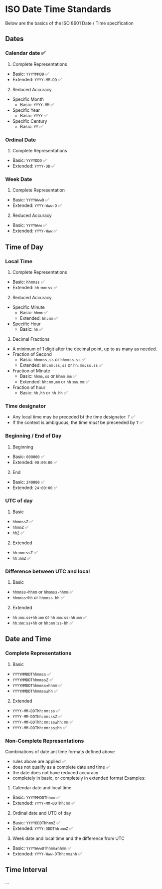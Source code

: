 # ISO Date Time Standards
Below are the basics of the ISO 8601 Date / Time specification

## Dates
### Calendar date ✅
1) Complete Representations
  - Basic: `YYYYMMDD` ✅
  - Extended: `YYYY-MM-DD` ✅
2) Reduced Accuracy
  - Specific Month
    - Basic: `YYYY-MM` ✅
  - Specific Year
    - Basic: `YYYY` ✅
  - Specific Century
    - Basic: `YY` ✅
### Ordinal Date
1) Complete Representations
  - Basic: `YYYYDDD` ✅
  - Extended: `YYYY-DD` ✅
### Week Date
1) Complete Representation
  - Basic: `YYYYWwwD` ✅
  - Extended: `YYYY-Www-D` ✅
2) Reduced Accuracy
  - Basic: `YYYYWww` ✅
  - Extended: `YYYY-Www` ✅

## Time of Day
### Local Time
1) Complete Representations
  - Basic: `hhmmss` ✅
  - Extended: `hh:mm:ss` ✅
2) Reduced Accuracy
  - Specific Minute
    - Basic: `hhmm` ✅
    - Extended: `hh:mm` ✅
  - Specific Hour
    - Basic: `hh` ✅
3) Decimal Fractions
  - A minimum of 1 digit after the decimal point, up to as many as needed.
  - Fraction of Second
    - Basic: `hhmmss,ss` or `hhmmss.ss` ✅
    - Extended: `hh:mm:ss,ss` or `hh:mm:ss.ss` ✅
  - Fraction of Minute
    - Basic: `hhmm,ss` or `hhmm.mm` ✅
    - Extended: `hh:mm,mm` or `hh:mm.mm` ✅
  - Fraction of hour
    - Basic: `hh,hh` or `hh.hh` ✅
### Time designator
- Any local time may be preceded bt the time designator: `T` ✅
- If the context is ambiguous, the time _must_ be preceeded by `T` ✅
### Beginning / End of Day
1) Beginning
  - Basic: `000000` ✅
  - Extended: `00:00:00` ✅
2) End
  - Basic: `240000` ✅
  - Extended: `24:00:00` ✅
### UTC of day
1) Basic
  - `hhmmssZ` ✅
  - `hhmmZ` ✅
  - `hhZ` ✅
2) Extended
  - `hh:mm:ssZ` ✅
  - `hh:mmZ` ✅
### Difference between UTC and local
1) Basic
  - `hhmmss+hhmm` or `hhmmss-hhmm` ✅
  - `hhmmss+hh` or `hhmmss-hh` ✅
2) Extended
  - `hh:mm:ss+hh:mm` or `hh:mm:ss-hh:mm` ✅
  - `hh:mm:ss+hh` or `hh:mm:ss-hh` ✅

## Date and Time
### Complete Representations
1) Basic
  - `YYYYMMDDThhmmss` ✅
  - `YYYYMMDDThhmmssZ` ✅
  - `YYYYMMDDThhmmss±hhmm` ✅
  - `YYYYMMDDThhmmss±hh` ✅
2) Extended 
  - `YYYY-MM-DDThh:mm:ss` ✅
  - `YYYY-MM-DDThh:mm:ssZ` ✅
  - `YYYY-MM-DDThh:mm:ss±hh:mm` ✅
  - `YYYY-MM-DDThh:mm:ss±hh` ✅
### Non-Complete Representations
Combinations of date ant time formats defined above
- rules above are applied ✅
- does not qualify as a complete date and time ✅
- the date does not have reduced accuracy
- completely in basic, or completely in extended format 
Examples:
1) Calendar date and local time
  - Basic: `YYYYMMDDThhmm` ✅
  - Extended: `YYYY-MM-DDThh:mm` ✅
2) Ordinal date and UTC of day	
  - Basic: `YYYYDDDThhmmZ` ✅
  - Extended: `YYYY-DDDThh:mmZ` ✅
3) Week date and local time and the difference from UTC
  - Basic: `YYYYWwwDThhmm±hhmm` ✅
  - Extended: `YYYY-Www-DThh:mm±hh` ✅

  ## Time Interval
  ...